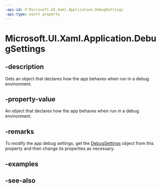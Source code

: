 ```yaml
---
-api-id: P:Microsoft.UI.Xaml.Application.DebugSettings
-api-type: winrt property
---
```


<!-- Property syntax
public Microsoft.UI.Xaml.DebugSettings DebugSettings { get; }
-->

# Microsoft.UI.Xaml.Application.DebugSettings

## -description

Gets an object that declares how the app behaves when run in a debug environment.

## -property-value

An object that declares how the app behaves when run in a debug environment.

## -remarks

To modify the app debug settings, get the [DebugSettings](debugsettings.md) object from this property and then change its properties as necessary.

## -examples

## -see-also

